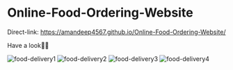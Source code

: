 # Online-Food-Ordering-Website

Direct-link: https://amandeep4567.github.io/Online-Food-Ordering-Website/

Have a look👨‍💻

![food-delivery1](https://user-images.githubusercontent.com/90441055/186468127-b15f904d-3eb1-4e5a-b443-b8cd00d50cdf.png)
![food-delivery2](https://user-images.githubusercontent.com/90441055/186468147-f612dc2a-7411-468a-810b-6082895c1888.png)
![food-delivery3](https://user-images.githubusercontent.com/90441055/186468153-b81832fc-c35a-4695-9623-1c2ab3da6d6c.png)
![food-delivery4](https://user-images.githubusercontent.com/90441055/186468158-0ce91ac5-667d-46a6-91f4-61a51922932f.png)
